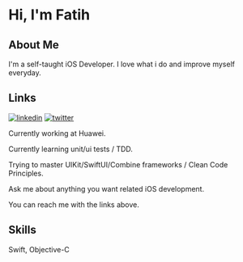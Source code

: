 
# Hi, I'm Fatih


## About Me
I'm a self-taught iOS Developer. I love what i do and improve myself everyday.


## Links
[![linkedin](https://img.shields.io/badge/linkedin-0A66C2?style=for-the-badge&logo=linkedin&logoColor=white)](https://www.linkedin.com/in/fatih-saglam-879603181/)
[![twitter](https://img.shields.io/badge/twitter-1DA1F2?style=for-the-badge&logo=twitter&logoColor=white)](https://twitter.com/fatihios)


Currently working at Huawei.

Currently learning unit/ui tests / TDD.

Trying to master UIKit/SwiftUI/Combine frameworks / Clean Code Principles.

Ask me about anything you want related iOS development.

You can reach me with the links above.


## Skills
Swift, Objective-C

